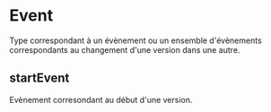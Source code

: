 # Event
Type correspondant à un évènement ou un ensemble d'évènements correspondants au changement d'une version dans une autre.

## startEvent
Evènement corresondant au début d'une version.

